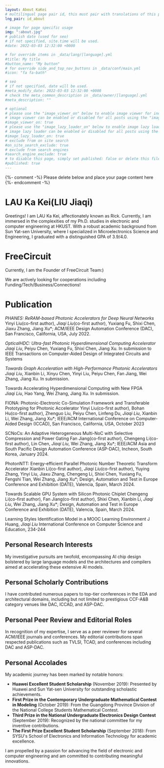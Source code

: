 ```yaml
---
layout: About KaKei
# multilingual page pair id, this must pair with translations of this page. (This name must be unique)
lng_pair: id_about

# image for page specific usage
img: ":about.jpg"
# publish date (used for seo)
# if not specified, site.time will be used.
#date: 2022-03-03 12:32:00 +0000

# for override items in _data/lang/[language].yml
#title: My title
#button_name: "My button"
# for override side_and_top_nav_buttons in _data/conf/main.yml
#icon: "fa fa-bath"

# seo
# if not specified, date will be used.
#meta_modify_date: 2022-03-03 12:32:00 +0000
# check the meta_common_description in _data/owner/[language].yml
#meta_description: ""

# optional
# please use the "image_viewer_on" below to enable image viewer for individual pages or posts (_posts/ or [language]/_posts folders).
# image viewer can be enabled or disabled for all posts using the "image_viewer_posts: true" setting in _data/conf/main.yml.
#image_viewer_on: true
# please use the "image_lazy_loader_on" below to enable image lazy loader for individual pages or posts (_posts/ or [language]/_posts folders).
# image lazy loader can be enabled or disabled for all posts using the "image_lazy_loader_posts: true" setting in _data/conf/main.yml.
#image_lazy_loader_on: true
# exclude from on site search
#on_site_search_exclude: true
# exclude from search engines
#search_engine_exclude: true
# to disable this page, simply set published: false or delete this file
#published: true
---
```


{%- comment -%} Please delete below and place your page content here {%- endcomment -%}

<!-- Your custom text content starts here -->

# LAU Ka Kei(LIU Jiaqi)

Greetings! I am LAU Ka Kei, affectionately known as Rick. Currently, I am immersed in the complexities of my Ph.D. studies in electronic and computer engineering at HKUST. With a robust academic background from Sun Yat-sen University, where I specialized in Microelectronics Science and Engineering, I graduated with a distinguished GPA of 3.9/4.0.

# FreeCircuit
Currently, I am the Founder of FreeCircuit Team:)

We are actively looking for cooperations including Funding/Tech/Business/Connections!

# Publication
*PHANES: ReRAM-based Photonic Accelerators for Deep Neural Networks*
Yinyi Liu(co-first author), *Jiaqi Liu*(co-first author), Yuxiang Fu, Shixi Chen, Jiaxu Zhang, Jiang Xu*; ACM/IEEE Design Automation Conference (DAC), San Francisco, California, USA, July 2022.                                                                               

*OpticalHDC: Ultra-fast Photonic Hyperdimensional Computing Accelerator*                                                                                        
*Jiaqi Liu*, Peiyu Chen, Yuxiang Fu, Shixi Chen, Jiang Xu. In submission to IEEE Transactions on Computer-Aided Design of Integrated Circuits and Systems                                                                                                                                                                        

*Towards Graph Acceleration with High-Performance Photonic Accelerators*                                                                                                                                     
*Jiaqi Liu*, Xianbin Li, Xinyu Chen, Yinyi Liu, Peiyu Chen, Fan Jiang, Wei Zhang, Jiang Xu. In submission.                                                                                                                                                                    

Towards Accelerating Hyperdimensional Computing with New FPGA                                                                         
*Jiaqi Liu*, Hao Yang, Wei Zhang, Jiang Xu. In submission.                    

FIONA: Photonic-Electronic Co-Simulation Framework and Transferable Prototyping for Photonic Accelerator
Yinyi Liu(co-first author), Bohan Hu(co-first author), Zhenguo Liu, Peiyu Chen, Linfeng Du, *Jiaqi Liu*, Xianbin Li, Wei Zhang, Jiang Xu*; IEEE/ACM International Conference on Computer-Aided Design (ICCAD), San Francisco, California, USA, October 2023        

SCNoCs: An Adaptive Heterogeneous Multi-NoC with Selective Compression and Power Gating
Fan Jiang(co-first author), Chengeng Li(co-first author), Lin Chen, *Jiaqi Liu*, Wei Zhang, Jiang Xu*; IEEE/ACM Asia and South Pacific Design Automation Conference (ASP-DAC), Incheon, South Korea, January 2024.                                                     

PhotonNTT: Energy-efficient Parallel Photonic Number Theoretic Transform Accelerator
Xianbin Li(co-first author), *Jiaqi Liu*(co-first author), Yuying Zhang, Yinyi Liu, Jiaxu Zhang, Chengeng Li, Shixi Chen, Yuxiang Fu, Fengshi Tian, Wei Zhang, Jiang Xu*; Design, Automation and Test in Europe Conference and Exhibition (DATE), Valencia, Spain, March 2024.                                                                                                  

Towards Scalable GPU System with Silicon Photonic Chiplet
Chengeng Li(co-first author), Fan Jiang(co-first author), Shixi Chen, Xianbin Li, *Jiaqi Liu*, Wei Zhang, Jiang Xu*; Design, Automation and Test in Europe Conference and Exhibition (DATE), Valencia, Spain, March 2024.                                           

Learning Styles Identification Model in a MOOC Learning Environment
J Huang, *Jiaqi Liu* International Conference on Computer Science and Education, 234-244       

## Personal Research Interests
My investigative pursuits are twofold, encompassing AI chip design bolstered by large language models and the architectures and compilers aimed at accelerating these extensive AI models.

## Personal Scholarly Contributions
I have contributed numerous papers to top-tier conferences in the EDA and architectural domains, including but not limited to prestigious CCF-A&B category venues like DAC, ICCAD, and ASP-DAC.

## Personal Peer Review and Editorial Roles
In recognition of my expertise, I serve as a peer reviewer for several ACM/IEEE journals and conferences. My editorial contributions span respected publications such as TVLSI, TCAD, and conferences including DAC and ASP-DAC.

## Personal Accolades
My academic journey has been marked by notable honors:

- **Huawei Excellent Student Scholarship** (November 2019): Presented by Huawei and Sun Yat-sen University for outstanding scholastic achievements.
- **First Prize in the Contemporary Undergraduate Mathematical Contest in Modeling** (October 2019): From the Guangdong Province Division of the National College Students Mathematical Contest.
- **Third Prize in the National Undergraduate Electronics Design Contest** (September 2019): Recognized by the national committee for my inventive contributions.
- **The First Prize Excellent Student Scholarship** (September 2018): From SYSU's School of Electronics and Information Technology for academic excellence.

I am propelled by a passion for advancing the field of electronic and computer engineering and am committed to contributing meaningful innovations.

<!-- Your custom text content ends here -->
